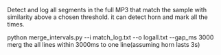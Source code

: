 Detect and log all segments in the full MP3 that match the sample with similarity above a chosen threshold.
it can detect horn and mark all the times.

python merge_intervals.py --i match_log.txt --o logall.txt --gap_ms 3000 
merg the all lines within 3000ms to one line(assuming horn lasts 3s)
